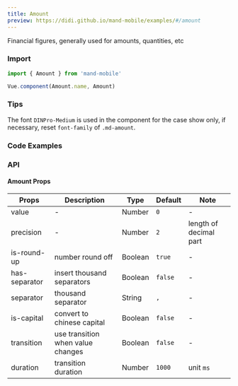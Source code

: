 ```yaml
---
title: Amount
preview: https://didi.github.io/mand-mobile/examples/#/amount
---
```


Financial figures, generally used for amounts, quantities, etc

### Import

```javascript
import { Amount } from 'mand-mobile'

Vue.component(Amount.name, Amount)
```

### Tips

The font `DINPro-Medium` is used in the component for the case show only, if necessary, reset `font-family` of `.md-amount`.

### Code Examples
<!-- DEMO -->

### API

#### Amount Props
| Props | Description | Type | Default | Note |
|----|-----|------|------|------|
|value|-|Number|`0`|-|
|precision|-|Number|`2`|length of decimal part|
|is-round-up|number round off|Boolean|`true`|-|
|has-separator|insert thousand separators|Boolean|`false`|-|
|separator|thousand separator|String|`,`|-|
|is-capital|convert to chinese capital|Boolean|`false`|-|
|transition|use transition when value changes|Boolean|`false`|-|
|duration|transition duration|Number|`1000`|unit `ms`|